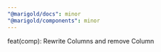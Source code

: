 ```yaml
---
"@marigold/docs": minor
"@marigold/components": minor
---
```


feat(comp): Rewrite Columns and remove Column
